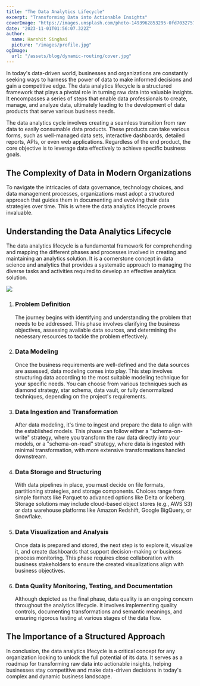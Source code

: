 ```yaml
---
title: "The Data Analytics Lifecycle"
excerpt: "Transforming Data into Actionable Insights"
coverImage: "https://images.unsplash.com/photo-1493962853295-0fd70327578a?q=80&w=2070&auto=format&fit=crop&ixlib=rb-4.0.3&ixid=M3wxMjA3fDB8MHxwaG90by1wYWdlfHx8fGVufDB8fHx8fA%3D%3D"
date: "2023-11-01T01:56:07.322Z"
author:
  name: Harshit Singhai
  picture: "/images/profile.jpg"
ogImage:
  url: "/assets/blog/dynamic-routing/cover.jpg"
---
```


In today's data-driven world, businesses and organizations are constantly seeking ways to harness the power of data to make informed decisions and gain a competitive edge. The data analytics lifecycle is a structured framework that plays a pivotal role in turning raw data into valuable insights. It encompasses a series of steps that enable data professionals to create, manage, and analyze data, ultimately leading to the development of data products that serve various business needs.

The data analytics cycle involves creating a seamless transition from raw data to easily consumable data products. These products can take various forms, such as well-managed data sets, interactive dashboards, detailed reports, APIs, or even web applications. Regardless of the end product, the core objective is to leverage data effectively to achieve specific business goals.

## The Complexity of Data in Modern Organizations

To navigate the intricacies of data governance, technology choices, and data management processes, organizations must adopt a structured approach that guides them in documenting and evolving their data strategies over time. This is where the data analytics lifecycle proves invaluable.

## Understanding the Data Analytics Lifecycle

The data analytics lifecycle is a fundamental framework for comprehending and mapping the different phases and processes involved in creating and maintaining an analytics solution. It is a cornerstone concept in data science and analytics that provides a systematic approach to managing the diverse tasks and activities required to develop an effective analytics solution.

<img src='https://i.ibb.co/ByWdBF0/aesd-0101.png' />

1. ### Problem Definition

   The journey begins with identifying and understanding the problem that needs to be addressed. This phase involves clarifying the business objectives, assessing available data sources, and determining the necessary resources to tackle the problem effectively.

2. ### Data Modeling

   Once the business requirements are well-defined and the data sources are assessed, data modeling comes into play. This step involves structuring data according to the most suitable modeling technique for your specific needs. You can choose from various techniques such as diamond strategy, star schema, data vault, or fully denormalized techniques, depending on the project's requirements.

3. ### Data Ingestion and Transformation

   After data modeling, it's time to ingest and prepare the data to align with the established models. This phase can follow either a "schema-on-write" strategy, where you transform the raw data directly into your models, or a "schema-on-read" strategy, where data is ingested with minimal transformation, with more extensive transformations handled downstream.

4. ### Data Storage and Structuring

   With data pipelines in place, you must decide on file formats, partitioning strategies, and storage components. Choices range from simple formats like Parquet to advanced options like Delta or Iceberg. Storage solutions may include cloud-based object stores (e.g., AWS S3) or data warehouse platforms like Amazon Redshift, Google BigQuery, or Snowflake.

5. ### Data Visualization and Analysis

   Once data is prepared and stored, the next step is to explore it, visualize it, and create dashboards that support decision-making or business process monitoring. This phase requires close collaboration with business stakeholders to ensure the created visualizations align with business objectives.

6. ### Data Quality Monitoring, Testing, and Documentation
   Although depicted as the final phase, data quality is an ongoing concern throughout the analytics lifecycle. It involves implementing quality controls, documenting transformations and semantic meanings, and ensuring rigorous testing at various stages of the data flow.

## The Importance of a Structured Approach

In conclusion, the data analytics lifecycle is a critical concept for any organization looking to unlock the full potential of its data. It serves as a roadmap for transforming raw data into actionable insights, helping businesses stay competitive and make data-driven decisions in today's complex and dynamic business landscape.
